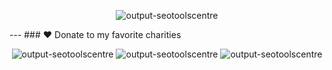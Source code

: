 <p align="center">
    <img src="https://i.ibb.co/9ccCHCy/output-seotoolscentre.png" alt="output-seotoolscentre" border="0">
</p>
---
### ❤️ Donate to my favorite charities
<p align="center">
    <img src="https://www.communitywestfoundation.org/Downloads/2022113074048462_image.png" alt="output-seotoolscentre" border="0">
    <img src="https://www.communitywestfoundation.org/Downloads/2022113074048462_image.png" alt="output-seotoolscentre" border="0">
    <img src="https://www.communitywestfoundation.org/Downloads/2022113074048462_image.png" alt="output-seotoolscentre" border="0">
</p>
